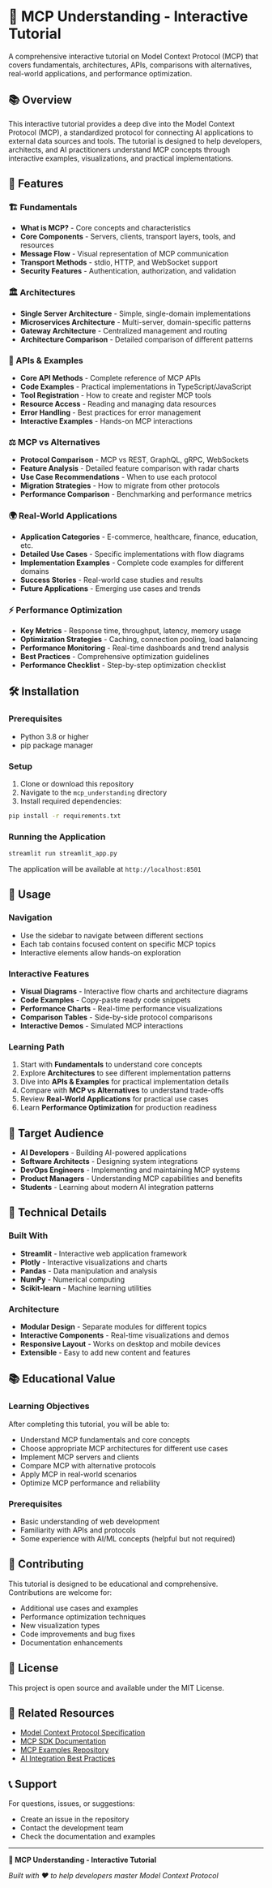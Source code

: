 # 🔌 MCP Understanding - Interactive Tutorial

A comprehensive interactive tutorial on Model Context Protocol (MCP) that covers fundamentals, architectures, APIs, comparisons with alternatives, real-world applications, and performance optimization.

## 📚 Overview

This interactive tutorial provides a deep dive into the Model Context Protocol (MCP), a standardized protocol for connecting AI applications to external data sources and tools. The tutorial is designed to help developers, architects, and AI practitioners understand MCP concepts through interactive examples, visualizations, and practical implementations.

## 🚀 Features

### 🏗️ Fundamentals
- **What is MCP?** - Core concepts and characteristics
- **Core Components** - Servers, clients, transport layers, tools, and resources
- **Message Flow** - Visual representation of MCP communication
- **Transport Methods** - stdio, HTTP, and WebSocket support
- **Security Features** - Authentication, authorization, and validation

### 🏛️ Architectures
- **Single Server Architecture** - Simple, single-domain implementations
- **Microservices Architecture** - Multi-server, domain-specific patterns
- **Gateway Architecture** - Centralized management and routing
- **Architecture Comparison** - Detailed comparison of different patterns

### 🔧 APIs & Examples
- **Core API Methods** - Complete reference of MCP APIs
- **Code Examples** - Practical implementations in TypeScript/JavaScript
- **Tool Registration** - How to create and register MCP tools
- **Resource Access** - Reading and managing data resources
- **Error Handling** - Best practices for error management
- **Interactive Examples** - Hands-on MCP interactions

### ⚖️ MCP vs Alternatives
- **Protocol Comparison** - MCP vs REST, GraphQL, gRPC, WebSockets
- **Feature Analysis** - Detailed feature comparison with radar charts
- **Use Case Recommendations** - When to use each protocol
- **Migration Strategies** - How to migrate from other protocols
- **Performance Comparison** - Benchmarking and performance metrics

### 🌍 Real-World Applications
- **Application Categories** - E-commerce, healthcare, finance, education, etc.
- **Detailed Use Cases** - Specific implementations with flow diagrams
- **Implementation Examples** - Complete code examples for different domains
- **Success Stories** - Real-world case studies and results
- **Future Applications** - Emerging use cases and trends

### ⚡ Performance Optimization
- **Key Metrics** - Response time, throughput, latency, memory usage
- **Optimization Strategies** - Caching, connection pooling, load balancing
- **Performance Monitoring** - Real-time dashboards and trend analysis
- **Best Practices** - Comprehensive optimization guidelines
- **Performance Checklist** - Step-by-step optimization checklist

## 🛠️ Installation

### Prerequisites
- Python 3.8 or higher
- pip package manager

### Setup
1. Clone or download this repository
2. Navigate to the `mcp_understanding` directory
3. Install required dependencies:

```bash
pip install -r requirements.txt
```

### Running the Application
```bash
streamlit run streamlit_app.py
```

The application will be available at `http://localhost:8501`

## 📖 Usage

### Navigation
- Use the sidebar to navigate between different sections
- Each tab contains focused content on specific MCP topics
- Interactive elements allow hands-on exploration

### Interactive Features
- **Visual Diagrams** - Interactive flow charts and architecture diagrams
- **Code Examples** - Copy-paste ready code snippets
- **Performance Charts** - Real-time performance visualizations
- **Comparison Tables** - Side-by-side protocol comparisons
- **Interactive Demos** - Simulated MCP interactions

### Learning Path
1. Start with **Fundamentals** to understand core concepts
2. Explore **Architectures** to see different implementation patterns
3. Dive into **APIs & Examples** for practical implementation details
4. Compare with **MCP vs Alternatives** to understand trade-offs
5. Review **Real-World Applications** for practical use cases
6. Learn **Performance Optimization** for production readiness

## 🎯 Target Audience

- **AI Developers** - Building AI-powered applications
- **Software Architects** - Designing system integrations
- **DevOps Engineers** - Implementing and maintaining MCP systems
- **Product Managers** - Understanding MCP capabilities and benefits
- **Students** - Learning about modern AI integration patterns

## 🔧 Technical Details

### Built With
- **Streamlit** - Interactive web application framework
- **Plotly** - Interactive visualizations and charts
- **Pandas** - Data manipulation and analysis
- **NumPy** - Numerical computing
- **Scikit-learn** - Machine learning utilities

### Architecture
- **Modular Design** - Separate modules for different topics
- **Interactive Components** - Real-time visualizations and demos
- **Responsive Layout** - Works on desktop and mobile devices
- **Extensible** - Easy to add new content and features

## 📚 Educational Value

### Learning Objectives
After completing this tutorial, you will be able to:
- Understand MCP fundamentals and core concepts
- Choose appropriate MCP architectures for different use cases
- Implement MCP servers and clients
- Compare MCP with alternative protocols
- Apply MCP in real-world scenarios
- Optimize MCP performance and reliability

### Prerequisites
- Basic understanding of web development
- Familiarity with APIs and protocols
- Some experience with AI/ML concepts (helpful but not required)

## 🤝 Contributing

This tutorial is designed to be educational and comprehensive. Contributions are welcome for:
- Additional use cases and examples
- Performance optimization techniques
- New visualization types
- Code improvements and bug fixes
- Documentation enhancements

## 📄 License

This project is open source and available under the MIT License.

## 🔗 Related Resources

- [Model Context Protocol Specification](https://modelcontextprotocol.io/)
- [MCP SDK Documentation](https://github.com/modelcontextprotocol/sdk)
- [MCP Examples Repository](https://github.com/modelcontextprotocol/examples)
- [AI Integration Best Practices](https://ai-integration-guide.com/)

## 📞 Support

For questions, issues, or suggestions:
- Create an issue in the repository
- Contact the development team
- Check the documentation and examples

---

**🔌 MCP Understanding - Interactive Tutorial**

*Built with ❤️ to help developers master Model Context Protocol*

